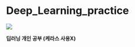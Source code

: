 # Deep_Learning_practice
<img src="https://img.shields.io/badge/Python-3766AB?style=flat-square&logo=Python&logoColor=white"/></a>

<strong> 딥러닝 개인 공부 (케라스 사용X) </strong>
